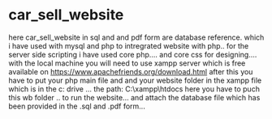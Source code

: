 # car_sell_website
here car_sell_website in sql and and pdf form  are database reference.
which i have used with mysql and php to intregrated website with php..
for the server side scripting i have used core php....
and core css for designing....
with the local machine you will need to use xampp server which is free available on https://www.apachefriends.org/download.html
after this you have to put your php main file and and your website folder in  the xampp file which is in the c: drive ... 
the path: C:\xampp\htdocs
here you have to puch this wb folder .. to run the website...
and attach the database file which has been provided in the .sql and .pdf form...

